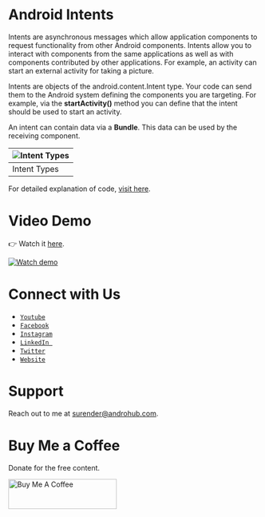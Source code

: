 # Android Intents
Intents are asynchronous messages which allow application components to request functionality from other Android components. Intents allow you to interact with components from the same applications as well as with components contributed by other applications. For example, an activity can start an external activity for taking a picture.

Intents are objects of the android.content.Intent type. Your code can send them to the Android system defining the components you are targeting. For example, via the **startActivity()** method you can define that the intent should be used to start an activity.

An intent can contain data via a **Bundle**. This data can be used by the receiving component.

![Intent Types](https://i0.wp.com/androhub.com/wp-content/uploads/2015/04/intent.jpg) | 
---|
Intent Types |

For detailed explanation of code, [visit here](http://www.androhub.com/android-intents/).

# Video Demo
👉 Watch it <a href="https://youtu.be/4a23HuzE8yQ">here</a>.
<br>

[![Watch demo](http://i3.ytimg.com/vi/4a23HuzE8yQ/hqdefault.jpg)](https://youtu.be/4a23HuzE8yQ)

# Connect with Us
- <a href="https://www.youtube.com/channel/@Androhub" target="_blank">`Youtube`</a>
- <a href="https://www.facebook.com/androhubtutorial/" target="_blank">`Facebook`</a>
- <a href="https://www.instagram.com/androhub_tutorial" target="_blank">`Instagram`</a>
- <a href="https://www.linkedin.com/in/surender-kumar-681472a8?originalSubdomain=in" target="_blank">`LinkedIn `</a>
- <a href="https://twitter.com/sonusurender0/" target="_blank">`Twitter`</a>
- <a href="http://www.androhub.com/" target="_blank">`Website`</a>

# Support
Reach out to me at surender@androhub.com.

# Buy Me a Coffee
Donate for the free content.

<a href="https://www.buymeacoffee.com/androhub" target="_blank"><img src="https://cdn.buymeacoffee.com/buttons/v2/default-yellow.png" alt="Buy Me A Coffee" style="height: 60px !important;width: 217px !important;" ></a>
